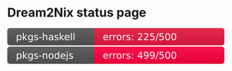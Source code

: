 # Dream2Nix status page

[![d2n status](https://raw.githubusercontent.com/nix-community/dream2nix-auto-test/gh-pages/pkgs-haskell.svg)](https://nix-community.github.io/dream2nix-auto-test/#pkgs-haskell)  
[![d2n status](https://raw.githubusercontent.com/nix-community/dream2nix-auto-test/gh-pages/pkgs-nodejs.svg)](https://nix-community.github.io/dream2nix-auto-test/#pkgs-nodejs)
